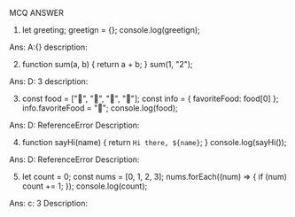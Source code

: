 MCQ ANSWER
1. let greeting;
greetign = {};
console.log(greetign);

Ans: A:{}
description:

2. function sum(a, b) {
  return a + b;
}
sum(1, "2");

Ans: D: 3
description:

3. const food = ["🍕", "🍫", "🥑", "🍔"];
const info = { favoriteFood: food[0] };
info.favoriteFood = "🍝";
console.log(food);

Ans: D: ReferenceError
Description:

4. function sayHi(name) {
  return `Hi there, ${name}`;
}
console.log(sayHi());

Ans: D: ReferenceError
Description:

5. let count = 0;
const nums = [0, 1, 2, 3];
nums.forEach((num) => {
  if (num) count += 1;
});
console.log(count);

Ans: c: 3
Description: